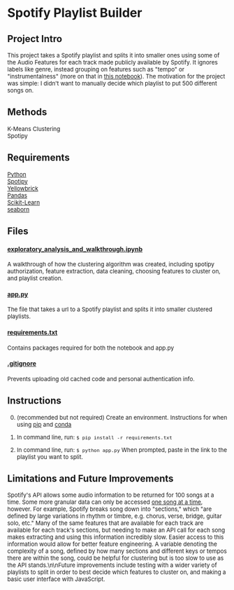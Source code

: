 # Spotify Playlist Builder

## Project Intro

<font size='2'>This project takes a Spotify playlist and splits it into smaller ones using some of the Audio Features for each track made publicly available by Spotify. It ignores labels like genre, instead grouping on features such as "tempo" or "instrumentalness" (more on that in [this notebook](exploratory_analysis_and_walkthrough.ipynb)). The motivation for the project was simple: I didn't want to manually decide which playlist to put 500 different songs on.</font>

## Methods

<font size='2'>K-Means Clustering  
Spotipy  </font>

## Requirements
<font size='2'>[Python](https://www.python.org/downloads/ "Python")  
[Spotipy](https://spotipy.readthedocs.io/en/2.22.1/ "Spotipy")  
[Yellowbrick](https://www.scikit-yb.org/en/latest/ "Yellowbrick")  
[Pandas](https://pandas.pydata.org/ "Pandas")  
[Scikit-Learn](https://scikit-learn.org/stable/ "scikit-learn")  
[seaborn](https://seaborn.pydata.org/ "seaborn")  </font>

## Files

#### [exploratory_analysis_and_walkthrough.ipynb](exploratory_analysis_and_walkthrough.ipynb)
<font size='2'>A walkthrough of how the clustering algorithm was created, including spotipy authorization, feature extraction, data cleaning, choosing features to cluster on, and playlist creation.</font>

#### [app.py](app.py)
<font size='2'>The file that takes a url to a Spotify playlist and splits it into smaller clustered playlists.</font>

#### [requirements.txt](requirements.txt)
<font size='2'>Contains packages required for both the notebook and app.py</font>

#### [.gitignore](.gitignore)
<font size='2'>Prevents uploading old cached code and personal authentication info.</font>

## Instructions

<font size='2'>

0. (recommended but not required) Create an environment. Instructions for when using [pip](https://packaging.python.org/en/latest/guides/installing-using-pip-and-virtual-environments/) and [conda](https://conda.io/projects/conda/en/latest/user-guide/tasks/manage-environments.html#creating-an-environment-with-commands)

1. In command line, run:
```$ pip install -r requirements.txt```

2. In command line, run:
```$ python app.py```
When prompted, paste in the link to the playlist you want to split.

</font>

## Limitations and Future Improvements

<font size='2'>Spotify's API allows some audio information to be returned for 100 songs at a time. Some more granular data can only be accessed [one song at a time](https://developer.spotify.com/documentation/web-api/reference/get-audio-analysis), however. For example, Spotify breaks song down into "sections," which "are defined by large variations in rhythm or timbre, e.g. chorus, verse, bridge, guitar solo, etc." Many of the same features that are available for each track are available for each track's sections, but needing to make an API call for each song makes extracting and using this information incredibly slow. Easier access to this information would allow for better feature engineering. A variable denoting the complexity of a song, defined by how many sections and different keys or tempos there are within the song, could be helpful for clustering but is too slow to use as the API stands.\n\nFuture improvements include testing with a wider variety of playlists to split in order to best decide which features to cluster on, and making a basic user interface with JavaScript.</font>